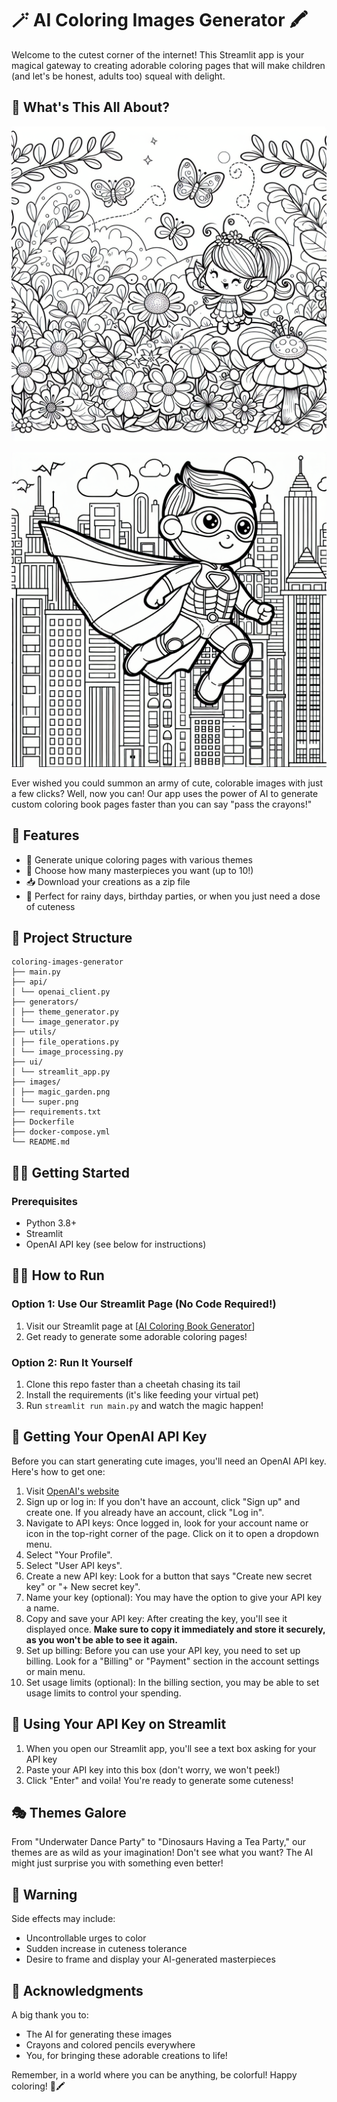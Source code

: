 # 🪄 AI Coloring Images Generator 🖍️

Welcome to the cutest corner of the internet! This Streamlit app is your magical gateway to creating adorable coloring pages that will make children (and let's be honest, adults too) squeal with delight.

## 🌟 What's This All About?
    
![Its magical](./images/magic_garden.png)
    
![Its super](./images/super.png)

Ever wished you could summon an army of cute, colorable images with just a few clicks? Well, now you can! Our app uses the power of AI to generate custom coloring book pages faster than you can say "pass the crayons!"

## 🚀 Features

- 🎨 Generate unique coloring pages with various themes
- 🔢 Choose how many masterpieces you want (up to 10!)
- 📥 Download your creations as a zip file
- 🌈 Perfect for rainy days, birthday parties, or when you just need a dose of cuteness

## 📁 Project Structure
```
coloring-images-generator
├── main.py
├── api/
│ └── openai_client.py
├── generators/
│ ├── theme_generator.py
│ └── image_generator.py
├── utils/
│ ├── file_operations.py
│ └── image_processing.py
├── ui/
│ └── streamlit_app.py
├── images/
│ ├── magic_garden.png
│ └── super.png
├── requirements.txt
├── Dockerfile
├── docker-compose.yml
└── README.md
```
## 🏃‍♂️ Getting Started
### Prerequisites

- Python 3.8+
- Streamlit
- OpenAI API key (see below for instructions)

## 🏃‍♂️ How to Run

### Option 1: Use Our Streamlit Page (No Code Required!)

1. Visit our Streamlit page at [[AI Coloring Book Generator](https://letmepractice.com/coloring/)]
2. Get ready to generate some adorable coloring pages!

### Option 2: Run It Yourself

1. Clone this repo faster than a cheetah chasing its tail
2. Install the requirements (it's like feeding your virtual pet)
3. Run `streamlit run main.py` and watch the magic happen!

## 🔑 Getting Your OpenAI API Key

Before you can start generating cute images, you'll need an OpenAI API key. Here's how to get one:

1. Visit [OpenAI's website](https://platform.openai.com/)
2. Sign up or log in: If you don't have an account, click "Sign up" and create one. If you already have an account, click "Log in".
3. Navigate to API keys: Once logged in, look for your account name or icon in the top-right corner of the page. Click on it to open a dropdown menu.
4. Select "Your Profile".
5. Select "User API keys".
6. Create a new API key: Look for a button that says "Create new secret key" or "+ New secret key".
7. Name your key (optional): You may have the option to give your API key a name.
8. Copy and save your API key: After creating the key, you'll see it displayed once. **Make sure to copy it immediately and store it securely, as you won't be able to see it again.**
9. Set up billing: Before you can use your API key, you need to set up billing. Look for a "Billing" or "Payment" section in the account settings or main menu.
10. Set usage limits (optional): In the billing section, you may be able to set usage limits to control your spending.


## 🎨 Using Your API Key on Streamlit

1. When you open our Streamlit app, you'll see a text box asking for your API key
2. Paste your API key into this box (don't worry, we won't peek!)
3. Click "Enter" and voila! You're ready to generate some cuteness!

## 🎭 Themes Galore

From "Underwater Dance Party" to "Dinosaurs Having a Tea Party," our themes are as wild as your imagination! Don't see what you want? The AI might just surprise you with something even better!

## 🚨 Warning

Side effects may include:
- Uncontrollable urges to color
- Sudden increase in cuteness tolerance
- Desire to frame and display your AI-generated masterpieces

## 🙏 Acknowledgments

A big thank you to:
- The AI for generating these images
- Crayons and colored pencils everywhere
- You, for bringing these adorable creations to life!

Remember, in a world where you can be anything, be colorful! Happy coloring! 🌈🖍️
